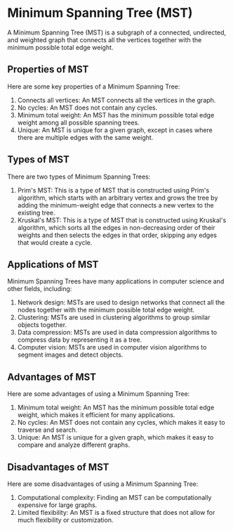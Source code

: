 # Minimum Spanning Tree (MST)

A Minimum Spanning Tree (MST) is a subgraph of a connected, undirected, and weighted graph that connects all the vertices together with the minimum possible total edge weight.

## Properties of MST

Here are some key properties of a Minimum Spanning Tree:

1. Connects all vertices: An MST connects all the vertices in the graph.
2. No cycles: An MST does not contain any cycles.
3. Minimum total weight: An MST has the minimum possible total edge weight among all possible spanning trees.
4. Unique: An MST is unique for a given graph, except in cases where there are multiple edges with the same weight.

## Types of MST

There are two types of Minimum Spanning Trees:

1. Prim's MST: This is a type of MST that is constructed using Prim's algorithm, which starts with an arbitrary vertex and grows the tree by adding the minimum-weight edge that connects a new vertex to the existing tree.
2. Kruskal's MST: This is a type of MST that is constructed using Kruskal's algorithm, which sorts all the edges in non-decreasing order of their weights and then selects the edges in that order, skipping any edges that would create a cycle.

## Applications of MST

Minimum Spanning Trees have many applications in computer science and other fields, including:

1. Network design: MSTs are used to design networks that connect all the nodes together with the minimum possible total edge weight.
2. Clustering: MSTs are used in clustering algorithms to group similar objects together.
3. Data compression: MSTs are used in data compression algorithms to compress data by representing it as a tree.
4. Computer vision: MSTs are used in computer vision algorithms to segment images and detect objects.

## Advantages of MST

Here are some advantages of using a Minimum Spanning Tree:

1. Minimum total weight: An MST has the minimum possible total edge weight, which makes it efficient for many applications.
2. No cycles: An MST does not contain any cycles, which makes it easy to traverse and search.
3. Unique: An MST is unique for a given graph, which makes it easy to compare and analyze different graphs.

## Disadvantages of MST

Here are some disadvantages of using a Minimum Spanning Tree:

1. Computational complexity: Finding an MST can be computationally expensive for large graphs.
2. Limited flexibility: An MST is a fixed structure that does not allow for much flexibility or customization.
